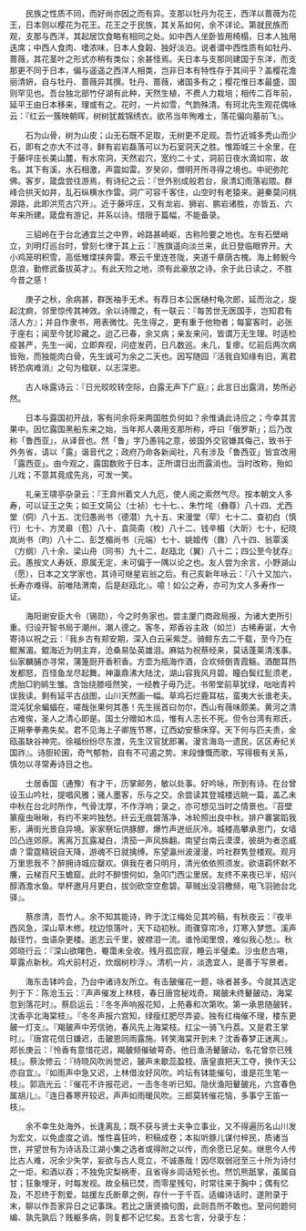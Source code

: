 <!-- { "loadSidebar": true } -->
　　民族之性质不同，而好尚亦因之而有异。支那以牡丹为花王，西洋以蔷薇为花王，日本则以樱花为花王。花王之于民族，其关系如何，余不详论。第就民族而观，支那与西洋，其起居饮食略有相同之处。如中西人坐卧皆用椅榻，日本人独用迭席；中西人食肉、嗜浓味，日本人食榖、独好淡泊。说者谓中西性质有如牡丹、蔷薇，其花茎叶之形式亦稍有类似；余甚怪焉。夫日本与支那同建国于东洋，而支那更不同于日本，偏与遥遥之西洋人相类，岂非日本有特性存于其间乎？盖樱花澹丽清妍，自与牡丹、蔷薇异其撰。牡丹、蔷薇，诸国多有之；樱花惟日本最盛，国则罕见也。吾台独北部竹仔湖有此种，天然生植，不费人力栽培；相传二百年前，延平王由日本移来，理或有之。花时，一片如雪，气韵殊清。有珂北先生观花偶咏云：『红云一簇映朝晖，树树犹裁锦绣衣。欲吊当年殉难士，落花偏向墓前飞』。

　　石为山骨，树为山皮；山无石既不足取，无树更不足观。吾竹近城多秃山而少石，即有之亦大不过寻，鲜有岩岩磊落可以为石室洞天之胜。惟距城三十余里，在于藤坪庄长美山麓，有水帘洞，天然岩穴，宽约二十丈，洞前日夜水滴如帘，故名。其下有溪，水石相激，声震如雷。岁癸卯，僧明开所寻得之境也。中祀弥陀佛。客岁，箴盘尝往游焉，有诗纪之云：『世外别成般若台，泉清幻雨落岩隈。群峰合拱天如井，乱石纵横水作雷。洞广可容千客住，山空时有老猿来。避秦莫问桃源路，此即洪荒古穴开』。近于藤坪庄，又有龙岩、狮岩、鹏岩诸胜，亦皆五、六年来所建。箴盘有游记，并系以诗。惜限于篇幅，不能备录。

　　三貂岭在于台北通宜兰之中界，岭路甚崎岖，古称险要之地也。左有石壁峭立，刘明灯巡台时，曾刻七律于其上云：『旌旗遥向淡兰来，此日登临眼界开。大小鸡笼明积雪，高低雉堞挟奔雷。寒云千里连苍陇，夹道千章荫古槐。海上鲸鲵今息浪，勤修武备拔英才』。有此天险之地，须有此豪放之诗。余于此日读之，不胜今昔之感！

　　庚子之秋，余病甚，群医袖手无术。有荐日本公医樋村龟次郎，延而治之，旋起沈痾，邻里惊传其神效。余以诗赠之，有一联云：『每苦世无医国手，岂知君有活人方』；并自作隶书，用表微忱。先生得之，更有重于他物者；每宴客时，必张于座右；闻至今犹珍藏之。迨乙已春，余又病；亲友来问，皆谓万无生理。时适检疫甚严，先生一闻，立即奔视，问症发药，日凡数巡。未几，复瘳。忆前后两次病皆殆，而独能肉白骨，先生诚可为余之二天也。因写随园『活我自知缘有旧，离君转恐病难消』之句为楹联，以志深恩。

　　古人咏露诗云：『日光皎皎转空际，白露无声下广庭』；此言日出露消，势所必然。

　　日本与露国初开战，客有问余将来两国胜负何如？余惟诵此诗应之；今幸其言果中。因忆露国黑船东来之始，当年邦人袭用支那所称，呼曰「俄罗斯」；后乃改称「鲁西亚」，从译音也。然「鲁」字乃愚钝之意，彼国外交官嫌其侮己，致书于外务省，请以「露」谐音代之；政府乃命各新闻社，凡有涉及「鲁西亚」皆宜改用「露西亚」。由今观之，露国数败于日本，正所谓日出而露消也。当时改称，殆如儿戏；不意其竟成先兆，可发一笑。

　　礼亲王啸亭杂录云：『王弇州着文人九厄，使人阅之索然气尽。按本朝文人多寿，可以证王之失；如王文简公（士祯）七十七、、朱竹垞（彝尊）八十四、尤西堂（侗）八十五、沈归愚尚书（德潜）九十五、宋漫堂（荦）七十二、查初白（慎行）七十、方灵皋（苞）八十、袁简斋（枚）八十二、钱辛楣（大昕）七十，纪晓岚尚书（昀）八十二、彭芝楣尚书（元端）七十、姚姬传（鼐）八十四、翁覃溪（方纲）八十余、梁山舟（同书）九十二，赵瓯北（翼）八十二；四公至今犹存』云。愚按文人寿妖，原属无定，未可偏于一隅以论之也。友人尝为余言，小野湖山（愿），日本之文学家也，其诗可继星岩翁之后。有己亥新年咏云：『八十又加六，长寿亦难得。前唯陆渭南，后是赵瓯北』。噫！如公之寿，亦可为文人多寿作一证。

　　海阳谢安臣大令（锡勋），今之时务家也。尝主厦门商政局报，为诸大吏所引重。归设开智书局于潮州，潮人德之。客冬，郑香谷主政（如兰）古稀寿诞，大令寄诗以祝之云：『我乡古有郑安期，深入白云采紫芝。骑鲸东去二千载，至今乃在鲲澥湄。鲲海近为明主弃，沧桑易坠英雄泪。麻姑为祝蔡经来，莫话蓬莱清浅事。仙家麟脯亦寻常，蒲箑厨开香积香。方壶为瓶海作酒，合欢倾倒青霞觞。酒酣耳热发都怒，百怪鱼龙尽起舞。神瀛鼎沸大陆沈，湖山容我风月碧。瞳白鬓红髭须老，虎胎□豹鹓生雏。含饴绕膝哑然笑，一经教子毋乃迂。书带堂前草犹绿，咄咄青衿误我读。剩有延平古战图，山川天然画一幅。草鸡石烂鹿耳枯，蛮夷大长谁老夫。混沌犹余蝙蝠在，嗟哉张果何其愚！先生摇首曰勿尔，西山有薇味颇美。黄河之清古难俟，圣人之清心即是。国土分赠如木瓜，惟有人志长不死。但令台湾有郑氏，正朔拳拳弗失矣。君不见海上子卿旌节寒，辽西幼安藜床穿。天下何与匹夫责，金瓯虽缺谷神完。徐福纷纷尽东渡，先生汉官犹郎署。漫言海岛一遗民，区区寿纪关国祚』。诗胆轮囷，奇气郁勃，自有不可遏之势。末段慷慨而歌，写得极有关系，慎勿以寻常寿诗目之也。

　　士居香国（通豫）有才干，历掌邮务，敏以处事。好吟咏，所到有诗。在台曾设玉山吟社，提唱风雅；骚人墨客，乐与之交。余尝读其登城楼远眺一篇，盖乙未中秋在台北时所作，气骨沈厚，不作浮响；录之，亦可想见当时之情景也。『苔壁篆瘦虫啾啾，有约不来吟独愁。纤云无痕碧落净，冰轮照出良中秋。排户褰裳蹈我影，满街光景自异境。家家祭坛供豚醪，爆竹声迸纸灰冷。城楼高攀承恩门，女墙凹凸连郊原。离离万瓦露凝白，清笳一声风旆翻。南望台南云漠漠，彼胡为者恣威虐？雷霆精锐自天降，游魂不日就擒缚。东望瀛州波漫漫，吟社群隽登楼观。观月万里思我不？醉拥诗城应罄欢。俱我在者只明月，清光依依照须发。欲语羁怀默不譍，云梯百尺玉蟾窟。此时不醉恨何如，急叩门西尘里居。友终不来夜已半，绍兴醇酒澹水鱼。举杯邀月月更白，拔剑砍空空愈碧。草贼出没羽檄频，电飞羽驰台北驿』。

　　蔡彦清，吾竹人。余不知其能诗，昨于沈江梅处见其吟稿，有秋夜云：『夜半西风急，深山草木修。枕边惊落叶，天下动初秋。雨骤穿帘冷，灯寒入梦悠。溪声敲径竹，虫语杂更楼。逝志云千里，披襟泪一流。谁怜闺里恨，难似我心愁』。秋郊晓行云：『深山欲曙色，罨霭未全收。残月孤峦寂，睡云半璧柔。沙虫悲古埸，草露点新秋。鸡犬前村近，炊烟树杪浮』。清机一片，淡逸宜人，是善于写景者。

　　海东击钵吟会，乃台中诸诗友所立。有击皷催花一题，咏者甚多。今就其选定列于下：陈沧玉云：『声声催发上林枝，春日唐宫秘戏奇。羯皷未终鼙皷动，海棠忽到落花时』。蔡启运云：『冬冬声响报花知，上苑春和次第吹。第一承恩随皷转，沈香亭北海棠枝』。『冬冬声报六宫知，绿瘦红肥尽弄姿。独有红梅催不理，楼东更皷一灯支』。『羯皷声中芳信驰，春风先上海棠枝。红尘一骑飞丹荔。又是君王掌时』。『唐宫花信日嫌迟，击皷恩同雨露施。转笑海棠开到未？沈香春梦正迷离』。郑长庚云：『怜香有意惜花迟，羯皷频催破萼奇。他日渔汤鼙皷动，名花曾奈已残枝』。蔡汝修云：『待晓风吹尚觉迟，皷声未歇蕊盈枝。唐皇直把天工夺，换作天公亦自宜』。『如雨声中急又迟，上林借汝好风吹。吟坛有钵能催句，谁是花生笔一枝』。郭涵光云：『催花不许报花迟，一击冬冬听已知。隐伏渔阳鼙皷兆，六宫春色属胡儿』。『连日春寒开较迟，声声如雨暖风吹。三郎莫转催花恼，多事宁王笛一枝』。

　　余不幸生处海外，长逢离乱；既不获与贤士夫争立事业，又不得遍历名山川发为宏文，以免虚度之诮。惟性喜狂吟，积稿成卷；本拟听豚儿谋付梓民，质诸当世，并望世有为诗话及江湖小集之选者或得附之以传，而余愿已足矣。继思今人传比古人难，况余少失学，妄欲与古人竞立，不诚愚哉！因尽取弱冠至三十所为诗付之一炬，和酒以吞；不独免灾梨祸枣，且省得乡闾话短长也。然饥熊舐掌，虽属自甘；狂象埋牙，时每发视。故全稿已焚，而零星残句，时常往来于胸中；偶有忆及，不忍终于割爱。姑援左氏断章之例，存什一于千百。适编诗话时，遂附录于末，聊以作吾家异日之记事珠。若比之唐贤摘句图，此则吾所不敢也。至问何题何编、孰先孰后？贱躯多病，则复都不记忆矣。五言七言，分录于左：

